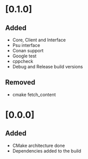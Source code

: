 # [0.1.0]
## Added
- Core, Client and Interface
- Psu interface
- Conan support
- Google test
- cppcheck
- Debug and Release build versions
## Removed
- cmake fetch_content
# [0.0.0]
## Added
- CMake architecture done
- Dependencies added to the build
